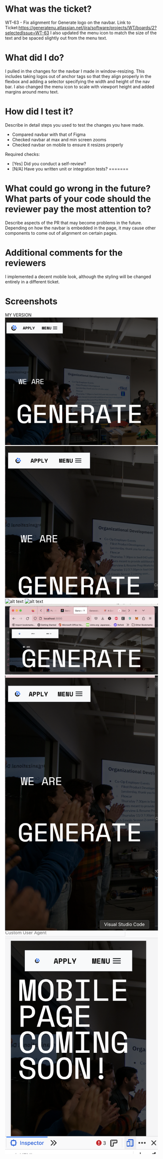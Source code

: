 
 # What was the ticket?
WT-63 - Fix alignment for Generate logo on the navbar.
 Link to Ticket:https://generatenu.atlassian.net/jira/software/projects/WT/boards/2?selectedIssue=WT-63 
 I also updated the menu icon to match the size of the text and be spaced slightly out from the menu text.

 
 # What did I do?
 
 I pulled in the changes for the navbar I made in window-resizing. 
 This includes taking logos out of anchor tags so that they align properly in the flexbox and adding 
 a selector specifying the width and height of the nav bar.
 I also changed the menu icon to scale with viewport height and added margins around menu text.
 
 # How did I test it?
 
Describe in detail steps you used to test the changes you have made.

- Compared navbar with that of Figma
- Checked navbar at max and min screen zooms
- Checked navbar on mobile to ensure it resizes properly
 
 Required checks:
 
 - [Yes] Did you conduct a self-review?
 - [N/A] Have you written unit or integration tests?
=======

 # What could go wrong in the future? What parts of your code should the reviewer pay the most attention to?
 
 Describe aspects of the PR that may become problems in the future.
 Depending on how the navbar is embedded in the page, it may cause other components to come out of alignment on certain pages.
 
 # Additional comments for the reviewers
 I implemented a decent mobile look, although the styling will be changed entirely in a different ticket.
 
 # Screenshots

 MY VERSION
 ![alt text](../public/images/PRImages/Screenshot%202023-04-12%20at%2011.18.45%20PM.png)
 ![alt text](../public/images/PRImages/Screenshot%202023-04-12%20at%2011.18.51%20PM.png)
 ![alt text](../public/images/PRImages/Screenshot%202023-04-12%20at%2011.19.03%20PM.png)
 ![alt text](../public/images/PRImages/Screenshot%202023-04-12%20at%2011.19.10%20PM.png)
 ![alt text](../public/images/PRImages/Screenshot%202023-04-12%20at%2011.19.43%20PM.png)
 ![alt text](../public/images/PRImages/Screenshot%202023-04-12%20at%2011.19.51%20PM.png)
 ![alt text](../public/images/PRImages/Screenshot%202023-04-12%20at%2011.19.58%20PM.png)